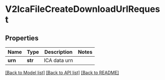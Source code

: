 # V2IcaFileCreateDownloadUrlRequest

## Properties
Name | Type | Description | Notes
------------ | ------------- | ------------- | -------------
**urn** | **str** | ICA data urn | 

[[Back to Model list]](../README.md#documentation-for-models) [[Back to API list]](../README.md#documentation-for-api-endpoints) [[Back to README]](../README.md)

